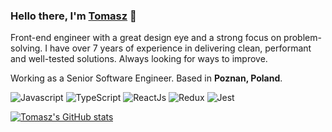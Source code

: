 ### Hello there, I'm [Tomasz](https://tomaszgil.me/) 👋

Front-end engineer with a great design eye and a strong focus on problem-solving. I have over 7 years of experience in delivering clean, performant and well-tested solutions. Always looking for ways to improve.

Working as a Senior Software Engineer. Based in **Poznan, Poland**.

![Javascript](https://aleen42.github.io/badges/src/javascript.svg)
![TypeScript](https://aleen42.github.io/badges/src/typescript.svg)
![ReactJs](https://aleen42.github.io/badges/src/react.svg)
![Redux](https://aleen42.github.io/badges/src/redux.svg)
![Jest](https://aleen42.github.io/badges/src/jest_1.svg)

[![Tomasz's GitHub stats](https://github-readme-stats.vercel.app/api?username=tomaszgil&count_private=true&show_icons=true)](https://github.com/anuraghazra/github-readme-stats)
